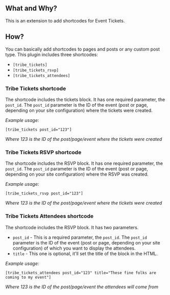 ## What and Why?

This is an extension to add shortcodes for Event Tickets.

## How?

You can basically add shortcodes to pages and posts or any custom post type. This plugin includes three shortcodes:

* `[tribe_tickets]`
* `[tribe_tickets_rsvp]`
* `[tribe_tickets_attendees]`

### Tribe Tickets shortcode

The shortcode includes the tickets block. It has one required parameter, the `post_id`. The `post_id` parameter is the ID of the event (post or page, depending on your site configuration) where the tickets were created.

*Example usage:*

```
[tribe_tickets post_id="123"]
```

_Where 123 is the ID of the post/page/event where the tickets were created_

### Tribe Tickets RSVP shortcode

The shortcode includes the RSVP block. It has one required parameter, the `post_id`. The `post_id` parameter is the ID of the event (post or page, depending on your site configuration) where the RSVP was created.

*Example usage:*

```
[tribe_tickets_rsvp post_id="123"]
```

_Where 123 is the ID of the post/page/event where the tickets were created_

### Tribe Tickets Attendees shortcode

The shortcode includes the RSVP block. It has two parameters.

* `post_id` - This is a required parameter, the `post_id`. The `post_id` parameter is the ID of the event (post or page, depending on your site configuration) of which you want to display the attendees.
* `title` - This one is optional, it'll set the title of the block in the HTML.

*Example usage:*

```
[tribe_tickets_attendees post_id="123" title="These fine folks are coming to my event"]
```

_Where 123 is the ID of the post/page/event the attendees will come from_